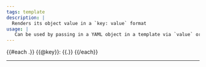 ```yaml
---
tags: template
description: |
  Renders its object value in a `key: value` format
usage: |
   Can be used by passing in a YAML object in a template via `value` or in a `render` clause of a query
---
```

{{#each .}}
{{@key}}: {{.}}
{{/each}}

---